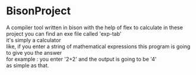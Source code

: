 # BisonProject
A compiler tool written in bison with the help of flex to calculate
in these project you can find an exe file called 'exp-tab'
<br/>
it's simply a calculator
<br/>
like, if you enter a string of mathematical expressions this program is going to give you the answer
<br/>
for example : you enter '2+2' and the output is going to be '4'
<br/>
as simple as that.
